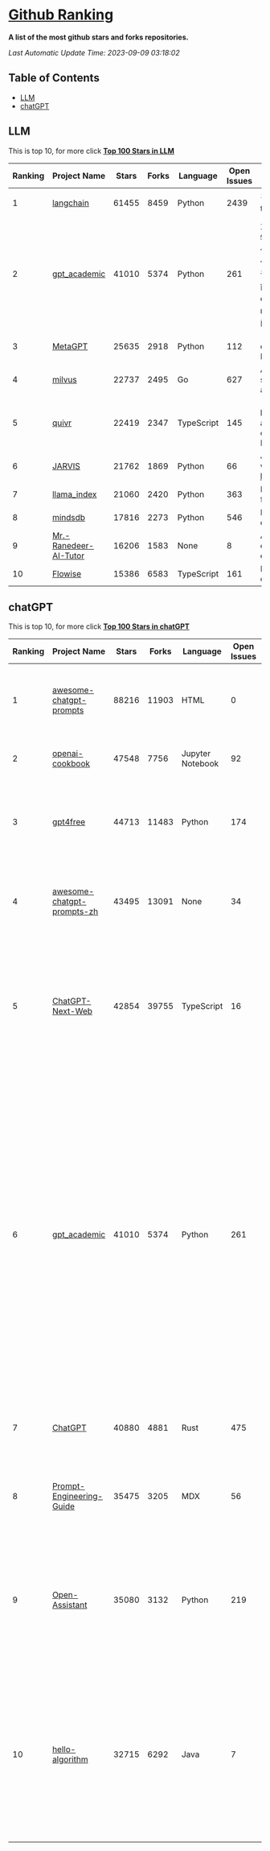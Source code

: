 [Github Ranking](./README.md)
==========

**A list of the most github stars and forks repositories.**

*Last Automatic Update Time: 2023-09-09 03:18:02*

## Table of Contents
 * [LLM](#LLM)
 * [chatGPT](#chatGPT)

## LLM

This is top 10, for more click **[Top 100 Stars in LLM](Top100/LLM.md)**

| Ranking | Project Name | Stars | Forks | Language | Open Issues | Description | Last Commit |
| ------- | ------------ | ----- | ----- | -------- | ----------- | ----------- | ----------- |
| 1 | [langchain](https://github.com/langchain-ai/langchain) | 61455 | 8459 | Python | 2439 | ⚡ Building applications with LLMs through composability ⚡ | 2023-09-09T02:57:34Z |
| 2 | [gpt_academic](https://github.com/binary-husky/gpt_academic) | 41010 | 5374 | Python | 261 | 为ChatGPT/GLM提供实用化交互界面，特别优化论文阅读/润色/写作体验，模块化设计，支持自定义快捷按钮&函数插件，支持Python和C++等项目剖析&自译解功能，PDF/LaTex论文翻译&总结功能，支持并行问询多种LLM模型，支持chatglm2等本地模型。兼容文心一言, moss, llama2, rwkv, claude2, 通义千问, 书生, 讯飞星火等。 | 2023-09-08T07:49:39Z |
| 3 | [MetaGPT](https://github.com/geekan/MetaGPT) | 25635 | 2918 | Python | 112 | 🌟 The Multi-Agent Framework: Given one line Requirement, return PRD, Design, Tasks, Repo | 2023-09-08T09:21:54Z |
| 4 | [milvus](https://github.com/milvus-io/milvus) | 22737 | 2495 | Go | 627 | A cloud-native vector database, storage for next generation AI applications | 2023-09-09T02:35:16Z |
| 5 | [quivr](https://github.com/StanGirard/quivr) | 22419 | 2347 | TypeScript | 145 | 🧠 Your Second Brain supercharged by Generative AI 🧠 Dump all your files and chat with your personal assistant on your files & more using GPT 3.5/4, Private, Anthropic, VertexAI, LLMs... | 2023-09-08T16:42:42Z |
| 6 | [JARVIS](https://github.com/microsoft/JARVIS) | 21762 | 1869 | Python | 66 | JARVIS, a system to connect LLMs with ML community. Paper: https://arxiv.org/pdf/2303.17580.pdf | 2023-08-25T17:23:43Z |
| 7 | [llama_index](https://github.com/jerryjliu/llama_index) | 21060 | 2420 | Python | 363 | LlamaIndex (GPT Index) is a data framework for your LLM applications | 2023-09-09T02:26:32Z |
| 8 | [mindsdb](https://github.com/mindsdb/mindsdb) | 17816 | 2273 | Python | 546 | MindsDB connects AI models to databases. | 2023-09-09T01:15:09Z |
| 9 | [Mr.-Ranedeer-AI-Tutor](https://github.com/JushBJJ/Mr.-Ranedeer-AI-Tutor) | 16206 | 1583 | None | 8 | A GPT-4 AI Tutor Prompt for customizable personalized learning experiences. | 2023-08-31T05:52:22Z |
| 10 | [Flowise](https://github.com/FlowiseAI/Flowise) | 15386 | 6583 | TypeScript | 161 | Drag & drop UI to build your customized LLM flow | 2023-09-08T14:57:32Z |


## chatGPT

This is top 10, for more click **[Top 100 Stars in chatGPT](Top100/chatGPT.md)**

| Ranking | Project Name | Stars | Forks | Language | Open Issues | Description | Last Commit |
| ------- | ------------ | ----- | ----- | -------- | ----------- | ----------- | ----------- |
| 1 | [awesome-chatgpt-prompts](https://github.com/f/awesome-chatgpt-prompts) | 88216 | 11903 | HTML | 0 | This repo includes ChatGPT prompt curation to use ChatGPT better. | 2023-09-01T00:35:03Z |
| 2 | [openai-cookbook](https://github.com/openai/openai-cookbook) | 47548 | 7756 | Jupyter Notebook | 92 | Examples and guides for using the OpenAI API | 2023-09-08T16:31:47Z |
| 3 | [gpt4free](https://github.com/xtekky/gpt4free) | 44713 | 11483 | Python | 174 | The official gpt4free repository \| various collection of powerful language models | 2023-09-08T11:18:16Z |
| 4 | [awesome-chatgpt-prompts-zh](https://github.com/PlexPt/awesome-chatgpt-prompts-zh) | 43495 | 13091 | None | 34 | ChatGPT 中文调教指南。各种场景使用指南。学习怎么让它听你的话。 | 2023-08-08T04:36:57Z |
| 5 | [ChatGPT-Next-Web](https://github.com/Yidadaa/ChatGPT-Next-Web) | 42854 | 39755 | TypeScript | 16 | A well-designed cross-platform ChatGPT UI (Web / PWA / Linux / Win / MacOS). 一键拥有你自己的跨平台 ChatGPT 应用。 | 2023-09-08T20:16:45Z |
| 6 | [gpt_academic](https://github.com/binary-husky/gpt_academic) | 41010 | 5374 | Python | 261 | 为ChatGPT/GLM提供实用化交互界面，特别优化论文阅读/润色/写作体验，模块化设计，支持自定义快捷按钮&函数插件，支持Python和C++等项目剖析&自译解功能，PDF/LaTex论文翻译&总结功能，支持并行问询多种LLM模型，支持chatglm2等本地模型。兼容文心一言, moss, llama2, rwkv, claude2, 通义千问, 书生, 讯飞星火等。 | 2023-09-08T07:49:39Z |
| 7 | [ChatGPT](https://github.com/lencx/ChatGPT) | 40880 | 4881 | Rust | 475 | 🔮 ChatGPT Desktop Application (Mac, Windows and Linux) | 2023-08-03T13:51:54Z |
| 8 | [Prompt-Engineering-Guide](https://github.com/dair-ai/Prompt-Engineering-Guide) | 35475 | 3205 | MDX | 56 | 🐙 Guides, papers, lecture, notebooks and resources for prompt engineering | 2023-09-08T16:32:10Z |
| 9 | [Open-Assistant](https://github.com/LAION-AI/Open-Assistant) | 35080 | 3132 | Python | 219 | OpenAssistant is a chat-based assistant that understands tasks, can interact with third-party systems, and retrieve information dynamically to do so. | 2023-09-05T00:51:29Z |
| 10 | [hello-algorithm](https://github.com/geekxh/hello-algorithm) | 32715 | 6292 | Java | 7 | 🌍 针对小白的算法训练 \| 包括四部分：①.大厂面经 ②.力扣图解  ③.千本开源电子书 ④.百张技术思维导图（项目花了上百小时，希望可以点 star 支持，🌹感谢~）推荐免费ChatGPT使用网站 | 2023-06-13T04:13:17Z |

